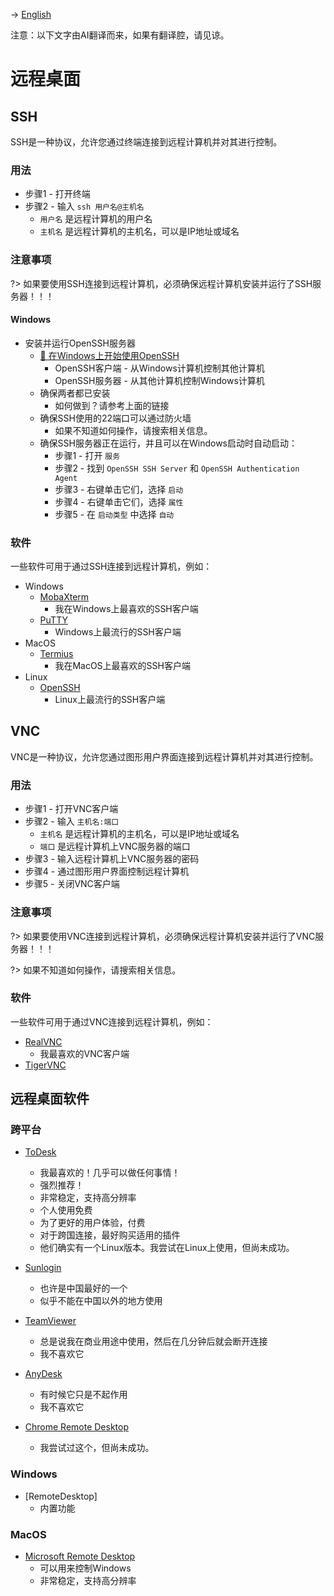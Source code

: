 -> [English](/DEVENV/REMOTEDESK/remotedesk.md)

注意：以下文字由AI翻译而来，如果有翻译腔，请见谅。

# 远程桌面

## SSH
SSH是一种协议，允许您通过终端连接到远程计算机并对其进行控制。

### 用法
- 步骤1 - 打开终端
- 步骤2 - 输入 `ssh 用户名@主机名`
  - `用户名` 是远程计算机的用户名
  - `主机名` 是远程计算机的主机名，可以是IP地址或域名

### 注意事项
?>  如果要使用SSH连接到远程计算机，必须确保远程计算机安装并运行了SSH服务器！！！
  
#### Windows
- 安装并运行OpenSSH服务器
  - [🔗 在Windows上开始使用OpenSSH](https://learn.microsoft.com/zh-cn/windows-server/administration/openssh/openssh_install_firstuse?tabs=gui)
    - OpenSSH客户端 - 从Windows计算机控制其他计算机
    - OpenSSH服务器 - 从其他计算机控制Windows计算机
  - 确保两者都已安装
    - 如何做到？请参考上面的链接
  - 确保SSH使用的22端口可以通过防火墙
    - 如果不知道如何操作，请搜索相关信息。
  - 确保SSH服务器正在运行，并且可以在Windows启动时自动启动：
    - 步骤1 - 打开 `服务`
    - 步骤2 - 找到 `OpenSSH SSH Server` 和 `OpenSSH Authentication Agent`
    - 步骤3 - 右键单击它们，选择 `启动`
    - 步骤4 - 右键单击它们，选择 `属性`
    - 步骤5 - 在 `启动类型` 中选择 `自动`

### 软件
一些软件可用于通过SSH连接到远程计算机，例如：
- Windows
  - [MobaXterm](https://mobaxterm.mobatek.net/)
    - 我在Windows上最喜欢的SSH客户端
  - [PuTTY](https://www.putty.org/)
    - Windows上最流行的SSH客户端
- MacOS
  - [Termius](https://termius.com/)
    - 我在MacOS上最喜欢的SSH客户端
- Linux
  - [OpenSSH](https://www.openssh.com/)
    - Linux上最流行的SSH客户端

## VNC
VNC是一种协议，允许您通过图形用户界面连接到远程计算机并对其进行控制。

### 用法
- 步骤1 - 打开VNC客户端
- 步骤2 - 输入 `主机名:端口`
  - `主机名` 是远程计算机的主机名，可以是IP地址或域名
  - `端口` 是远程计算机上VNC服务器的端口
- 步骤3 - 输入远程计算机上VNC服务器的密码
- 步骤4 - 通过图形用户界面控制远程计算机
- 步骤5 - 关闭VNC客户端

### 注意事项
?>  如果要使用VNC连接到远程计算机，必须确保远程计算机安装并运行了VNC服务器！！！

?>  如果不知道如何操作，请搜索相关信息。

### 软件
一些软件可用于通过VNC连接到远程计算机，例如：
- [RealVNC](https://www.realvnc.com/)
  - 我最喜欢的VNC客户端
- [TigerVNC](https://tigervnc.org/)

## 远程桌面软件
### 跨平台
- [ToDesk](https://www.todesk.com/)
  - 我最喜欢的！几乎可以做任何事情！
  - 强烈推荐！
  - 非常稳定，支持高分辨率
  - 个人使用免费
  - 为了更好的用户体验，付费
  - 对于跨国连接，最好购买适用的插件
  - 他们确实有一个Linux版本。我尝试在Linux上使用，但尚未成功。

- [Sunlogin](https://sunlogin.oray.com/)
  - 也许是中国最好的一个
  - 似乎不能在中国以外的地方使用

- [TeamViewer](https://www.teamviewer.com/)
  - 总是说我在商业用途中使用，然后在几分钟后就会断开连接
  - 我不喜欢它

- [AnyDesk](https://anydesk.com/)
  - 有时候它只是不起作用
  - 我不喜欢它

- [Chrome Remote Desktop](https://remotedesktop.google.com/)
  - 我尝试过这个，但尚未成功。

### Windows
- [RemoteDesktop]
  - 内置功能

### MacOS
- [Microsoft Remote Desktop](https://apps.apple.com/us/app/microsoft-remote-desktop/id1295203466?mt=12)
  - 可以用来控制Windows
  - 非常稳定，支持高分辨率
